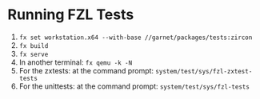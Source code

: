 # Running FZL Tests

1. `fx set workstation.x64 --with-base //garnet/packages/tests:zircon`
2. `fx build`
3. `fx serve`
4. In another terminal: `fx qemu -k -N`
5. For the zxtests: at the command prompt: `system/test/sys/fzl-zxtest-tests`
6. For the unittests: at the command prompt: `system/test/sys/fzl-tests`
